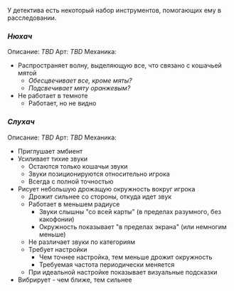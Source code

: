 У детектива есть некоторый набор инструментов, помогающих ему в расследовании.

### *Нюхач*
Описание: *TBD*
Арт: *TBD*
Механика:
- Распространяет волну, выделяющую все, что связано с кошачьей мятой
	- *Обесцвечивает все, кроме мяты?*
	- *Подсвечивает мяту оранжевым?*
- Не работает в темноте
	- Работает, но не видно
### *Слухач*
Описание: *TBD*
Арт: *TBD*
Механика:
- Приглушает эмбиент
- Усиливает тихие звуки
	- Остаются только кошачьи звуки
	- Звуки позиционируются относительно игрока
	- Всегда с полной точностью
- Рисует небольшую дрожащую окружность вокруг игрока
	- Дрожит сильнее со стороны, откуда идет звук
	- Работает в меньшем радиусе
		- Звуки слышны "со всей карты" (в пределах разумного, без какофонии)
		- Окружность показывает "в пределах экрана" (или немногим меньше)
	- Не различает звуки по категориям
	- Требует настройки
		- Чем точнее настройка, тем меньше дрожит окружность
		- Требуемая частота периодически меняется
	- При идеальной настройке показывает визуальные подсказки
- Вибрирует - чем ближе, тем сильнее
